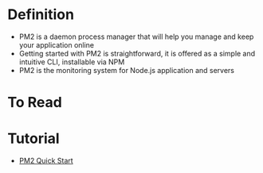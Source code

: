 # Definition
* PM2 is a daemon process manager that will help you manage and keep your application online
* Getting started with PM2 is straightforward, it is offered as a simple and intuitive CLI, installable via NPM
* PM2 is the monitoring system for Node.js application and servers

# To Read

# Tutorial
* [PM2 Quick Start](https://pm2.keymetrics.io/docs/usage/quick-start/)


